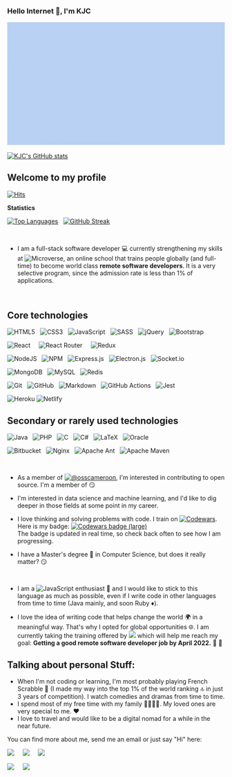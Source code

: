### Hello Internet 👋, I'm KJC

![fancy_gif](./images/fancy_kjc.gif)

[![KJC's GitHub stats](https://github-readme-stats.vercel.app/api?username=Kingjosh007&theme=merko)](https://github.com/anuraghazra/github-readme-stats)


## Welcome to my profile

[![Hits](https://hits.seeyoufarm.com/api/count/incr/badge.svg?url=https%3A%2F%2Fgithub.com%2FKingjosh007&count_bg=%2326817D&title_bg=%231F363C&icon=&icon_color=%23E7E7E7&title=visitors+%28today%2Ftotal%29&edge_flat=false)](https://hits.seeyoufarm.com)

**Statistics**

[![Top Languages](https://github-readme-stats.vercel.app/api/top-langs/?username=Kingjosh007&theme=merko)](https://github.com/anuraghazra/github-readme-stats) &nbsp;  [![GitHub Streak](http://github-readme-streak-stats.herokuapp.com?user=Kingjosh007&theme=merko&date_format=j%20M%5B%20Y%5D)](https://git.io/streak-stats)

&nbsp;

* I am a full-stack software developer :computer: currently strengthening my skills at ![Microverse](https://img.shields.io/badge/Microverse-blueviolet), an online school that trains people globally (and full-time) to become world class **remote software developers**. It is a very selective program, since the admission rate is less than 1% of applications. 

&nbsp;

## Core technologies

![HTML5](https://img.shields.io/badge/html5-%23E34F26.svg?style=for-the-badge&logo=html5&logoColor=white) &nbsp; 
![CSS3](https://img.shields.io/badge/css3-%231572B6.svg?style=for-the-badge&logo=css3&logoColor=white) &nbsp; 
![JavaScript](https://img.shields.io/badge/javascript-%23323330.svg?style=for-the-badge&logo=javascript&logoColor=%23F7DF1E) &nbsp; ![SASS](https://img.shields.io/badge/SASS-hotpink.svg?style=for-the-badge&logo=SASS&logoColor=white) &nbsp; ![jQuery](https://img.shields.io/badge/jquery-%230769AD.svg?style=for-the-badge&logo=jquery&logoColor=white) &nbsp; ![Bootstrap](https://img.shields.io/badge/bootstrap-%23563D7C.svg?style=for-the-badge&logo=bootstrap&logoColor=white)

![React](https://img.shields.io/badge/react-%2320232a.svg?style=for-the-badge&logo=react&logoColor=%2361DAFB) &nbsp; &nbsp; ![React Router](https://img.shields.io/badge/React_Router-CA4245?style=for-the-badge&logo=react-router&logoColor=white) &nbsp; &nbsp; ![Redux](https://img.shields.io/badge/redux-%23593d88.svg?style=for-the-badge&logo=redux&logoColor=white) &nbsp; &nbsp;

![NodeJS](https://img.shields.io/badge/node.js-6DA55F?style=for-the-badge&logo=node.js&logoColor=white) &nbsp; ![NPM](https://img.shields.io/badge/NPM-%23000000.svg?style=for-the-badge&logo=npm&logoColor=white) &nbsp; ![Express.js](https://img.shields.io/badge/express.js-%23404d59.svg?style=for-the-badge&logo=express&logoColor=%2361DAFB) &nbsp; ![Electron.js](https://img.shields.io/badge/Electron-191970?style=for-the-badge&logo=Electron&logoColor=white) &nbsp; ![Socket.io](https://img.shields.io/badge/Socket.io-black?style=for-the-badge&logo=socket.io&badgeColor=010101)


![MongoDB](https://img.shields.io/badge/MongoDB-%234ea94b.svg?style=for-the-badge&logo=mongodb&logoColor=white) &nbsp; ![MySQL](https://img.shields.io/badge/mysql-%2300f.svg?style=for-the-badge&logo=mysql&logoColor=white) &nbsp; ![Redis](https://img.shields.io/badge/redis-%23DD0031.svg?style=for-the-badge&logo=redis&logoColor=white)

![Git](https://img.shields.io/badge/git-%23F05033.svg?style=for-the-badge&logo=git&logoColor=white) &nbsp; ![GitHub](https://img.shields.io/badge/github-%23121011.svg?style=for-the-badge&logo=github&logoColor=white) &nbsp; ![Markdown](https://img.shields.io/badge/markdown-%23000000.svg?style=for-the-badge&logo=markdown&logoColor=white) &nbsp; ![GitHub Actions](https://img.shields.io/badge/githubactions-%232671E5.svg?style=for-the-badge&logo=githubactions&logoColor=white) &nbsp; ![Jest](https://img.shields.io/badge/-jest-%23C21325?style=for-the-badge&logo=jest&logoColor=white)

 ![Heroku](https://img.shields.io/badge/heroku-%23430098.svg?style=for-the-badge&logo=heroku&logoColor=white) ![Netlify](https://img.shields.io/badge/netlify-%23000000.svg?style=for-the-badge&logo=netlify&logoColor=#00C7B7)

## Secondary or rarely used technologies

![Java](https://img.shields.io/badge/java-%23ED8B00.svg?style=for-the-badge&logo=java&logoColor=white) &nbsp; ![PHP](https://img.shields.io/badge/php-%23777BB4.svg?style=for-the-badge&logo=php&logoColor=white) &nbsp; ![C](https://img.shields.io/badge/c-%2300599C.svg?style=for-the-badge&logo=c&logoColor=white) &nbsp; ![C#](https://img.shields.io/badge/c%23-%23239120.svg?style=for-the-badge&logo=c-sharp&logoColor=white) &nbsp; ![LaTeX](https://img.shields.io/badge/latex-%23008080.svg?style=for-the-badge&logo=latex&logoColor=white) &nbsp; ![Oracle](https://img.shields.io/badge/Oracle-F80000?style=for-the-badge&logo=oracle&logoColor=white) &nbsp; 

![Bitbucket](https://img.shields.io/badge/bitbucket-%230047B3.svg?style=for-the-badge&logo=bitbucket&logoColor=white) &nbsp; ![Nginx](https://img.shields.io/badge/nginx-%23009639.svg?style=for-the-badge&logo=nginx&logoColor=white) &nbsp; ![Apache Ant](https://img.shields.io/badge/Apache%20Ant-A81C7D?style=for-the-badge&logo=Apache%20Ant&logoColor=white) &nbsp; ![Apache Maven](https://img.shields.io/badge/Apache%20Maven-C71A36?style=for-the-badge&logo=Apache%20Maven&logoColor=white) &nbsp;
&nbsp;

&nbsp;


* As a member of <a target="_blank"
href="https://github.com/osscameroon"><img src="https://avatars.githubusercontent.com/u/73784866?s=64&amp;v=4" alt="@osscameroon" size="32" height="32" width="32" data-view-component="true" class="avatar" /></a>, I'm interested in contributing to open source. I'm a member of :smirk:

* I'm interested in data science and machine learning, and I'd like to dig deeper in those fields at some point in my career.

* I love thinking and solving problems with code. I train on <a target="_blank" href="https://codewars.com">![Codewars](https://img.shields.io/badge/Codewars-B1361E?style=for-the-badge&logo=codewars&logoColor=grey)</a>. Here is my badge: <a target="_blank" href="https://www.codewars.com/users/Kingjo007"><img src="https://www.codewars.com/users/Kingjo007/badges/large" alt="Codewars badge (large)"></a> <br>The badge is updated in real time, so check back often to see how I am progressing.


* I have a Master's degree :page_facing_up: in Computer Science, but does it really matter? :smirk:

&nbsp;

* I am a ![JavaScript](https://img.shields.io/badge/javascript-%23323330.svg?style=for-the-badge&logo=javascript&logoColor=%23F7DF1E) enthusiast :star_struck: and I would like to stick to this language as much as possible, even if I write code in other languages from time to time (Java mainly, and soon Ruby :diamonds:).

* I love the idea of writing code that helps change the world :earth_africa: in a meaningful way. That's why I opted for global opportunities :globe_with_meridians:. I am currently taking the training offered by ![](https://img.shields.io/badge/Microverse-blueviolet) which will help me reach my goal: **Getting a good remote software developer job by April 2022.** :star_struck: :star_struck:



## Talking about personal Stuff:

- When I'm not coding or learning, I'm most probably playing French Scrabble :brain: (I made my way into the top 1% of the world ranking :top: in just 3 years of competition). I watch comedies and dramas from time to time.
- I spend most of my free time with my family :family_man_man_girl_boy:. My loved ones are very special to me. :hearts:
- I love to travel and would like to be a digital nomad for a while in the near future.


You can find more about me, send me an email or just say "Hi" here: 

<a target="_blank"
href="https://www.linkedin.com/in/king-josaphat-chewa/"><img
src="https://img.shields.io/badge/-LinkedIn-0077b5?style=for-the-badge&logo=LinkedIn&logoColor=white"></a> 
&nbsp; &nbsp; <a target="_blank"
href="https://twitter.com/KingJoChewa"><img
src="https://img.shields.io/badge/-Twitter-1DA1F2?style=for-the-badge&logo=Twitter&logoColor=white"></a>  &nbsp; &nbsp; <a target="_blank"
href="mailto:kingjochewa2007@gmail.com"><img
src="https://img.shields.io/badge/-Gmail-D14836?style=for-the-badge&logo=Gmail&logoColor=white"></a>

<a target="_blank"
href="https://web.facebook.com/King.Josh.Chewa.2007"><img
src="https://img.shields.io/badge/Facebook-1877F2?style=for-the-badge&logo=facebook&logoColor=white"></a> &nbsp; &nbsp; <a target="_blank"
href="https://wa.me/+237655275064"><img
src="https://img.shields.io/badge/WhatsApp-25D366?style=for-the-badge&logo=whatsapp&logoColor=white"></a>





